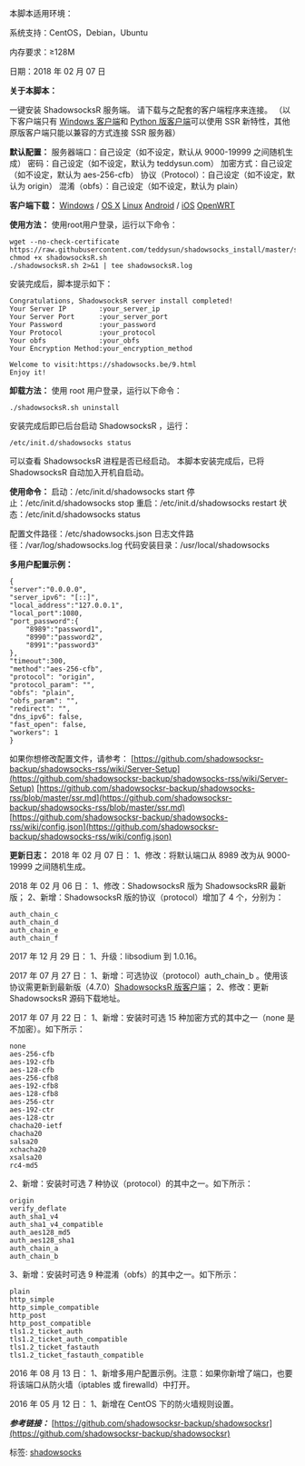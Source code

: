 本脚本适用环境：

系统支持：CentOS，Debian，Ubuntu

内存要求：≥128M

日期：2018 年 02 月 07 日

**关于本脚本：**

一键安装 ShadowsocksR 服务端。
请下载与之配套的客户端程序来连接。
（以下客户端只有 [Windows 客户端](https://github.com/shadowsocksrr/shadowsocksr-csharp/releases)和 [Python 版客户端](https://github.com/shadowsocksr-backup/shadowsocks-rss/wiki/Python-client)可以使用 SSR 新特性，其他原版客户端只能以兼容的方式连接 SSR 服务器）

**默认配置：**
服务器端口：自己设定（如不设定，默认从 9000-19999 之间随机生成）
密码：自己设定（如不设定，默认为 teddysun.com）
加密方式：自己设定（如不设定，默认为 aes-256-cfb）
协议（Protocol）：自己设定（如不设定，默认为 origin）
混淆（obfs）：自己设定（如不设定，默认为 plain）

**客户端下载：**
[Windows](https://github.com/shadowsocksrr/shadowsocksr-csharp/releases) / [OS X](https://github.com/shadowsocks/shadowsocks-iOS/wiki/Shadowsocks-for-OSX-Help)
[Linux](https://github.com/librehat/shadowsocks-qt5)
[Android](https://github.com/shadowsocks/shadowsocks-android) / [iOS](https://github.com/shadowsocks/shadowsocks-iOS/wiki/Help)
[OpenWRT](https://github.com/shadowsocks/openwrt-shadowsocks)

**使用方法：**
使用root用户登录，运行以下命令：

```
wget --no-check-certificate https://raw.githubusercontent.com/teddysun/shadowsocks_install/master/shadowsocksR.sh
chmod +x shadowsocksR.sh
./shadowsocksR.sh 2>&1 | tee shadowsocksR.log

```

安装完成后，脚本提示如下：

```
Congratulations, ShadowsocksR server install completed!
Your Server IP        :your_server_ip
Your Server Port      :your_server_port
Your Password         :your_password
Your Protocol         :your_protocol
Your obfs             :your_obfs
Your Encryption Method:your_encryption_method

Welcome to visit:https://shadowsocks.be/9.html
Enjoy it!

```

**卸载方法：**
使用 root 用户登录，运行以下命令：

```
./shadowsocksR.sh uninstall

```

安装完成后即已后台启动 ShadowsocksR ，运行：

```
/etc/init.d/shadowsocks status

```

可以查看 ShadowsocksR 进程是否已经启动。
本脚本安装完成后，已将 ShadowsocksR 自动加入开机自启动。

**使用命令：**
启动：/etc/init.d/shadowsocks start
停止：/etc/init.d/shadowsocks stop
重启：/etc/init.d/shadowsocks restart
状态：/etc/init.d/shadowsocks status

配置文件路径：/etc/shadowsocks.json
日志文件路径：/var/log/shadowsocks.log
代码安装目录：/usr/local/shadowsocks

**多用户配置示例：**

```
{
"server":"0.0.0.0",
"server_ipv6": "[::]",
"local_address":"127.0.0.1",
"local_port":1080,
"port_password":{
    "8989":"password1",
    "8990":"password2",
    "8991":"password3"
},
"timeout":300,
"method":"aes-256-cfb",
"protocol": "origin",
"protocol_param": "",
"obfs": "plain",
"obfs_param": "",
"redirect": "",
"dns_ipv6": false,
"fast_open": false,
"workers": 1
}

```

如果你想修改配置文件，请参考：
[https://github.com/shadowsocksr-backup/shadowsocks-rss/wiki/Server-Setup](https://github.com/shadowsocksr-backup/shadowsocks-rss/wiki/Server-Setup)
[https://github.com/shadowsocksr-backup/shadowsocks-rss/blob/master/ssr.md](https://github.com/shadowsocksr-backup/shadowsocks-rss/blob/master/ssr.md)
[https://github.com/shadowsocksr-backup/shadowsocks-rss/wiki/config.json](https://github.com/shadowsocksr-backup/shadowsocks-rss/wiki/config.json)

**更新日志：**
2018 年 02 月 07 日：
1、修改：将默认端口从 8989 改为从 9000-19999 之间随机生成。

2018 年 02 月 06 日：
1、修改：ShadowsocksR 版为 ShadowsocksRR 最新版；
2、新增：ShadowsocksR 版的协议（protocol）增加了 4 个，分别为：

```
auth_chain_c
auth_chain_d
auth_chain_e
auth_chain_f

```

2017 年 12 月 29 日：
1、升级：libsodium 到 1.0.16。

2017 年 07 月 27 日：
1、新增：可选协议（protocol）auth_chain_b 。使用该协议需更新到最新版（4.7.0）[ShadowsocksR 版客户端](https://github.com/shadowsocksrr/shadowsocksr-csharp/releases)；
2、修改：更新 ShadowsocksR 源码下载地址。

2017 年 07 月 22 日：
1、新增：安装时可选 15 种加密方式的其中之一（none 是不加密）。如下所示：

```
none
aes-256-cfb
aes-192-cfb
aes-128-cfb
aes-256-cfb8
aes-192-cfb8
aes-128-cfb8
aes-256-ctr
aes-192-ctr
aes-128-ctr
chacha20-ietf
chacha20
salsa20
xchacha20
xsalsa20
rc4-md5

```

2、新增：安装时可选 7 种协议（protocol）的其中之一。如下所示：

```
origin
verify_deflate
auth_sha1_v4
auth_sha1_v4_compatible
auth_aes128_md5
auth_aes128_sha1
auth_chain_a
auth_chain_b

```

3、新增：安装时可选 9 种混淆（obfs）的其中之一。如下所示：

```
plain
http_simple
http_simple_compatible
http_post
http_post_compatible
tls1.2_ticket_auth
tls1.2_ticket_auth_compatible
tls1.2_ticket_fastauth
tls1.2_ticket_fastauth_compatible

```

2016 年 08 月 13 日：
1、新增多用户配置示例。注意：如果你新增了端口，也要将该端口从防火墙（iptables 或 firewalld）中打开。

2016 年 05 月 12 日：
1、新增在 CentOS 下的防火墙规则设置。

***参考链接：***
[https://github.com/shadowsocksr-backup/shadowsocksr](https://github.com/shadowsocksr-backup/shadowsocksr)

标签: [shadowsocks](https://shadowsocks.be/tag/shadowsocks/)
